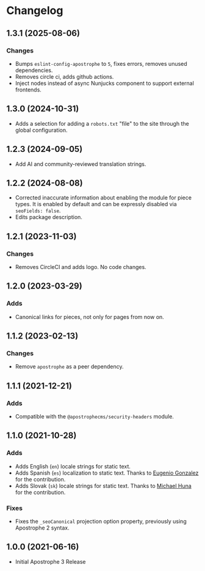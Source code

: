 # Changelog

## 1.3.1 (2025-08-06)

### Changes

* Bumps `eslint-config-apostrophe` to `5`, fixes errors, removes unused dependencies.
* Removes circle ci, adds github actions.
* Inject nodes instead of async Nunjucks component to support external frontends.

## 1.3.0 (2024-10-31)

- Adds a selection for adding a `robots.txt` "file" to the site through the global configuration.

## 1.2.3 (2024-09-05)

* Add AI and community-reviewed translation strings.

## 1.2.2 (2024-08-08)

- Corrected inaccurate information about enabling the module for piece types.
It is enabled by default and can be expressly disabled via `seoFields: false`.
- Edits package description.

## 1.2.1 (2023-11-03)

### Changes

- Removes CircleCI and adds logo. No code changes.

## 1.2.0 (2023-03-29)

### Adds
- Canonical links for pieces, not only for pages from now on.

## 1.1.2 (2023-02-13)

### Changes
- Remove `apostrophe` as a peer dependency.

## 1.1.1 (2021-12-21)

### Adds

- Compatible with the `@apostrophecms/security-headers` module.

## 1.1.0 (2021-10-28)

### Adds

- Adds English (`en`) locale strings for static text.
- Adds Spanish (`es`) localization to static text. Thanks to [Eugenio Gonzalez](https://github.com/egonzalezg9) for the contribution.
- Adds Slovak (`sk`) locale strings for static text. Thanks to [Michael Huna](https://github.com/Miselrkba) for the contribution.

### Fixes

* Fixes the `_seoCanonical` projection option property, previously using Apostrophe 2 syntax.

## 1.0.0 (2021-06-16)

- Initial Apostrophe 3 Release
